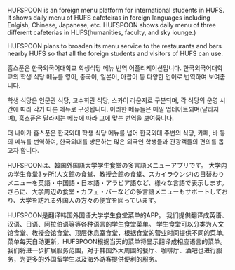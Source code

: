 HUFSPOON is an foreign menu platform for international students in HUFS. 
It shows daily menu of HUFS cafeteiras in foreign languages including Enlgish, Chinese, Japanese, etc. HUFSPOON shows daily menu of three different cafeterias in HUFS(humanities, faculty, and sky lounge.)

HUFSPOON plans to broaden its menu service to the restaurants and bars nearby HUFS so that all the foreign students and visitors of HUFS can use.

훕스푼은 한국외국어대학교 학생식당 메뉴 번역 어플리케이션입니다. 
한국외국어대학교의 학생 식당 메뉴를 영어, 중국어, 일본어, 아랍어 등 다양한 언어로 번역하여 보여줍니다.

학생 식당은 인문관 식당, 교수회관 식당, 스카이 라운지로 구분되며, 각 식당의 운영 시간에 따라 각기 다른 메뉴로 구성됩니다.
이러한 메뉴들은 매일 업데이트되며(달라지며), 훕스푼은 달라지는 메뉴에 따라 그에 맞는 번역을 보여줍니다. 


더 나아가 훕스푼은 한국외대 학생 식당 메뉴를 넘어 한국외대 주변의 식당, 카페, 바 등의 메뉴를 번역하여, 한국외대를 방문하는 많은 외국인 학생들과 관광객들의 편의를 돕고자 합니다.

HUFSPOONは、韓国外国語大学学生食堂の多言語メニューアプリです。
大学内の学生食堂3ヶ所(人文館の食堂、教授会館の食堂、スカイラウンジ)の日替わりメニューを英語・中国語・日本語・アラビア語など、様々な言語で表示します。
さらに、大学周辺の食堂・カフェ・バーなどの多言語メニューもサポートしており、大学を訪れる外国人の方々の便宜を図っています。

HUFSPOON是翻译韩国外国语大学学生食堂菜单的APP。
我们提供翻译成英语、汉语、日语、阿拉伯语等等各种语言的学生食堂菜单。
学生食堂可以分类为人文馆食堂、教授会馆食堂、顶层休息室食堂，根据食堂的营业时间提供不同的菜单。
菜单每天自动更新，HUFSPOON根据当天的菜单将显示翻译成相应语言的菜单。
我们将进一步扩展服务范围，对于韩国外大周围的餐厅、咖啡厅、酒吧也进行服务，为更多的外国留学生以及海外游客提供便利的服务。